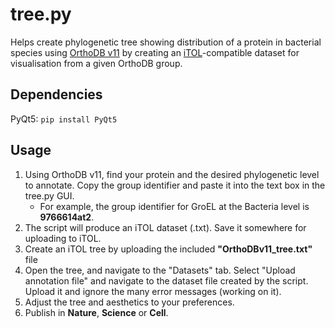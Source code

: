 # tree.py
Helps create phylogenetic tree showing distribution of a protein in bacterial species using [OrthoDB v11](https://www.orthodb.org/) by creating an [iTOL](https://itol.embl.de/)-compatible dataset for visualisation from a given OrthoDB group.

## Dependencies
PyQt5: `pip install PyQt5`

## Usage
1. Using OrthoDB v11, find your protein and the desired phylogenetic level to annotate. Copy the group identifier and paste it into the text box in the tree.py GUI.
	- For example, the group identifier for GroEL at the Bacteria level is **9766614at2**.
2. The script will produce an iTOL dataset (.txt). Save it somewhere for uploading to iTOL.
3. Create an iTOL tree by uploading the included **"OrthoDBv11_tree.txt"** file
4. Open the tree, and navigate to the "Datasets" tab. Select "Upload annotation file" and navigate to the dataset file created by the script. Upload it and ignore the many error messages (working on it).
5. Adjust the tree and aesthetics to your preferences.
6. Publish in **Nature**, **Science** or **Cell**.